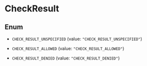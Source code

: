 

# CheckResult

## Enum


* `CHECK_RESULT_UNSPECIFIED` (value: `"CHECK_RESULT_UNSPECIFIED"`)

* `CHECK_RESULT_ALLOWED` (value: `"CHECK_RESULT_ALLOWED"`)

* `CHECK_RESULT_DENIED` (value: `"CHECK_RESULT_DENIED"`)



